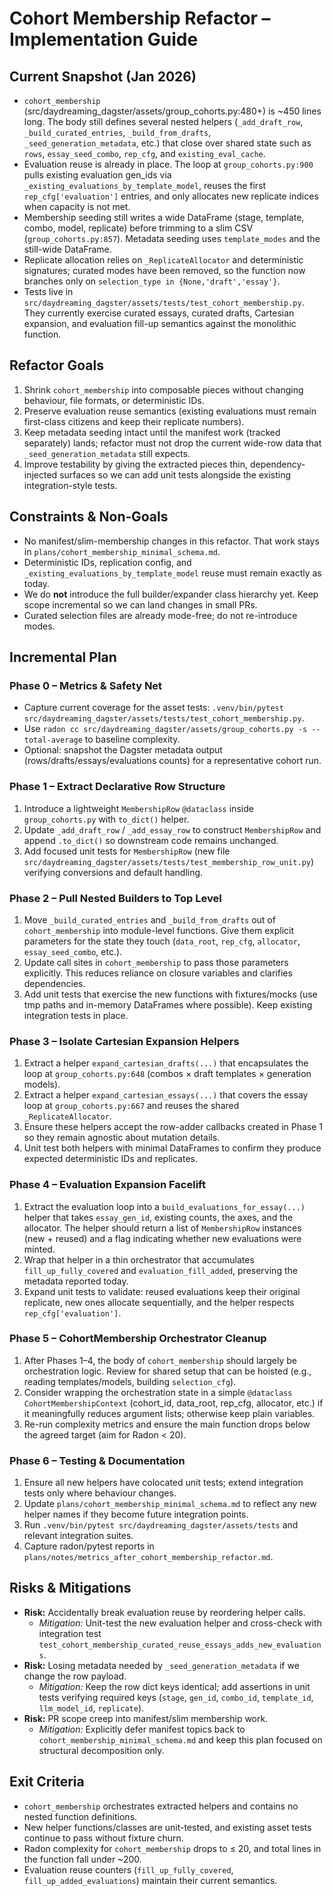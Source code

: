 # Cohort Membership Refactor – Implementation Guide

## Current Snapshot (Jan 2026)

- `cohort_membership` (src/daydreaming_dagster/assets/group_cohorts.py:480+) is ~450 lines long. The body still defines several nested helpers (`_add_draft_row`, `_build_curated_entries`, `_build_from_drafts`, `_seed_generation_metadata`, etc.) that close over shared state such as `rows`, `essay_seed_combo`, `rep_cfg`, and `existing_eval_cache`.
- Evaluation reuse is already in place. The loop at `group_cohorts.py:900` pulls existing evaluation gen_ids via `_existing_evaluations_by_template_model`, reuses the first `rep_cfg['evaluation']` entries, and only allocates new replicate indices when capacity is not met.
- Membership seeding still writes a wide DataFrame (stage, template, combo, model, replicate) before trimming to a slim CSV (`group_cohorts.py:857`). Metadata seeding uses `template_modes` and the still-wide DataFrame.
- Replicate allocation relies on `_ReplicateAllocator` and deterministic signatures; curated modes have been removed, so the function now branches only on `selection_type in {None,'draft','essay'}`.
- Tests live in `src/daydreaming_dagster/assets/tests/test_cohort_membership.py`. They currently exercise curated essays, curated drafts, Cartesian expansion, and evaluation fill-up semantics against the monolithic function.

## Refactor Goals

1. Shrink `cohort_membership` into composable pieces without changing behaviour, file formats, or deterministic IDs.
2. Preserve evaluation reuse semantics (existing evaluations must remain first-class citizens and keep their replicate numbers).
3. Keep metadata seeding intact until the manifest work (tracked separately) lands; refactor must not drop the current wide-row data that `_seed_generation_metadata` still expects.
4. Improve testability by giving the extracted pieces thin, dependency-injected surfaces so we can add unit tests alongside the existing integration-style tests.

## Constraints & Non‑Goals

- No manifest/slim-membership changes in this refactor. That work stays in `plans/cohort_membership_minimal_schema.md`.
- Deterministic IDs, replication config, and `_existing_evaluations_by_template_model` reuse must remain exactly as today.
- We do **not** introduce the full builder/expander class hierarchy yet. Keep scope incremental so we can land changes in small PRs.
- Curated selection files are already mode-free; do not re-introduce modes.

## Incremental Plan

### Phase 0 – Metrics & Safety Net
- Capture current coverage for the asset tests: `.venv/bin/pytest src/daydreaming_dagster/assets/tests/test_cohort_membership.py`.
- Use `radon cc src/daydreaming_dagster/assets/group_cohorts.py -s --total-average` to baseline complexity.
- Optional: snapshot the Dagster metadata output (rows/drafts/essays/evaluations counts) for a representative cohort run.

### Phase 1 – Extract Declarative Row Structure
1. Introduce a lightweight `MembershipRow` `@dataclass` inside `group_cohorts.py` with `to_dict()` helper.
2. Update `_add_draft_row` / `_add_essay_row` to construct `MembershipRow` and append `.to_dict()` so downstream code remains unchanged.
3. Add focused unit tests for `MembershipRow` (new file `src/daydreaming_dagster/assets/tests/test_membership_row_unit.py`) verifying conversions and default handling.

### Phase 2 – Pull Nested Builders to Top Level
1. Move `_build_curated_entries` and `_build_from_drafts` out of `cohort_membership` into module-level functions. Give them explicit parameters for the state they touch (`data_root`, `rep_cfg`, `allocator`, `essay_seed_combo`, etc.).
2. Update call sites in `cohort_membership` to pass those parameters explicitly. This reduces reliance on closure variables and clarifies dependencies.
3. Add unit tests that exercise the new functions with fixtures/mocks (use tmp paths and in-memory DataFrames where possible). Keep existing integration tests in place.

### Phase 3 – Isolate Cartesian Expansion Helpers
1. Extract a helper `expand_cartesian_drafts(...)` that encapsulates the loop at `group_cohorts.py:648` (combos × draft templates × generation models).
2. Extract a helper `expand_cartesian_essays(...)` that covers the essay loop at `group_cohorts.py:667` and reuses the shared `_ReplicateAllocator`.
3. Ensure these helpers accept the row-adder callbacks created in Phase 1 so they remain agnostic about mutation details.
4. Unit test both helpers with minimal DataFrames to confirm they produce expected deterministic IDs and replicates.

### Phase 4 – Evaluation Expansion Facelift
1. Extract the evaluation loop into a `build_evaluations_for_essay(...)` helper that takes `essay_gen_id`, existing counts, the axes, and the allocator. The helper should return a list of `MembershipRow` instances (new + reused) and a flag indicating whether new evaluations were minted.
2. Wrap that helper in a thin orchestrator that accumulates `fill_up_fully_covered` and `evaluation_fill_added`, preserving the metadata reported today.
3. Expand unit tests to validate: reused evaluations keep their original replicate, new ones allocate sequentially, and the helper respects `rep_cfg['evaluation']`.

### Phase 5 – CohortMembership Orchestrator Cleanup
1. After Phases 1–4, the body of `cohort_membership` should largely be orchestration logic. Review for shared setup that can be hoisted (e.g., reading templates/models, building `selection_cfg`).
2. Consider wrapping the orchestration state in a simple `@dataclass CohortMembershipContext` (cohort_id, data_root, rep_cfg, allocator, etc.) if it meaningfully reduces argument lists; otherwise keep plain variables.
3. Re-run complexity metrics and ensure the main function drops below the agreed target (aim for Radon < 20).

### Phase 6 – Testing & Documentation
1. Ensure all new helpers have colocated unit tests; extend integration tests only where behaviour changes.
2. Update `plans/cohort_membership_minimal_schema.md` to reflect any new helper names if they become future integration points.
3. Run `.venv/bin/pytest src/daydreaming_dagster/assets/tests` and relevant integration suites.
4. Capture radon/pytest reports in `plans/notes/metrics_after_cohort_membership_refactor.md`.

## Risks & Mitigations
- **Risk:** Accidentally break evaluation reuse by reordering helper calls.
  - *Mitigation:* Unit-test the new evaluation helper and cross-check with integration test `test_cohort_membership_curated_reuse_essays_adds_new_evaluations`.
- **Risk:** Losing metadata needed by `_seed_generation_metadata` if we change the row payload.
  - *Mitigation:* Keep the row dict keys identical; add assertions in unit tests verifying required keys (`stage`, `gen_id`, `combo_id`, `template_id`, `llm_model_id`, `replicate`).
- **Risk:** PR scope creep into manifest/slim membership work.
  - *Mitigation:* Explicitly defer manifest topics back to `cohort_membership_minimal_schema.md` and keep this plan focused on structural decomposition only.

## Exit Criteria
- `cohort_membership` orchestrates extracted helpers and contains no nested function definitions.
- New helper functions/classes are unit-tested, and existing asset tests continue to pass without fixture churn.
- Radon complexity for `cohort_membership` drops to ≤ 20, and total lines in the function fall under ~200.
- Evaluation reuse counters (`fill_up_fully_covered`, `fill_up_added_evaluations`) maintain their current semantics.

